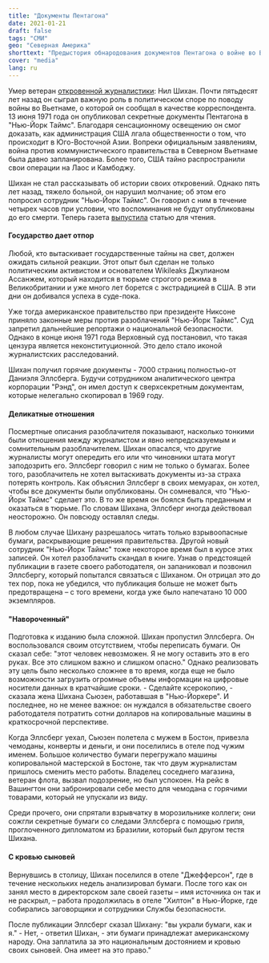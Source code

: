 ```yaml
---
title: "Документы Пентагона"
date: 2021-01-21
draft: false
tags: "СМИ"
geo: "Северная Америка"
shorttext: "Предыстория обнародования документов Пентагона о войне во Вьетнаме напоминает криминальный триллер. Теперь стали известны подробности."
cover: "media"
lang: ru
---
```


Умер ветеран [откровенной журналистики](https://www.nytimes.com/2021/01/07/business/media/neil-sheehan-dead.html "Neil Sheehan Dies at 84; Author and Times Reporter on the Pentagon Papers"): Нил Шихан. Почти пятьдесят лет назад он сыграл важную роль в политическом споре по поводу войны во Вьетнаме, о которой он сообщал в качестве корреспондента. 13 июня 1971 года он опубликовал секретные документы Пентагона в "Нью-Йорк Таймс". Благодаря сенсационному освещению он смог доказать, как администрация США лгала общественности о том, что происходит в Юго-Восточной Азии. Вопреки официальным заявлениям, война против коммунистического правительства в Северном Вьетнаме была давно запланирована. Более того, США тайно распространили свои операции на Лаос и Камбоджу.

Шихан не стал рассказывать об истории своих откровений. Однако пять лет назад, тяжело больной, он нарушил молчание; об этом его попросил сотрудник "Нью-Йорк Таймс". Он говорил с ним в течение четырех часов при условии, что воспоминания не будут опубликованы до его смерти. Теперь газета [выпустила](https://www.nytimes.com/2021/01/07/us/pentagon-papers-neil-sheehan.html "Now It Can Be Told: How Neil Sheehan Got the Pentagon Papers") статью для чтения.

#### Государство дает отпор

Любой, кто вытаскивает государственные тайны на свет, должен ожидать сильной реакции. Этот опыт был сделан не только политическим активистом и основателем Wikileaks Джулианом Ассанжем, который находится в тюрьме строгого режима в Великобритании и уже много лет борется с экстрадицией в США. В эти дни он добивался успеха в суде-пока.

Уже тогда американское правительство при президенте Никсоне приняло законные меры против разоблачений "Нью-Йорк Таймс". Суд запретил дальнейшие репортажи о национальной безопасности. Однако в конце июня 1971 года Верховный суд постановил, что такая цензура является неконституционной. Это дело стало иконой журналистских расследований.

Шихан получил горячие документы - 7000 страниц полностью-от Даниэля Эллсберга. Будучи сотрудником аналитического центра корпорации "Рэнд", он имел доступ к сверхсекретным документам, которые нелегально скопировал в 1969 году.

#### Деликатные отношения

Посмертные описания разоблачителя показывают, насколько тонкими были отношения между журналистом и явно непредсказуемым и сомнительным разоблачителем. Шихан опасался, что другие журналисты могут опередить его или что чиновники штата могут заподозрить его. Эллсберг говорил с ним не только о бумагах. Более того, разоблачитель не хотел вытаскивать документы из-за страха потерять контроль. Как объяснил Эллсберг в своих мемуарах, он хотел, чтобы все документы были опубликованы. Он сомневался, что "Нью-Йорк Таймс" сделает это. В то же время он боялся быть преданным и оказаться в тюрьме. По словам Шихана, Эллсберг иногда действовал неосторожно. Он повсюду оставлял следы.

В любом случае Шихану разрешалось читать только взрывоопасные бумаги, раскрывающие решения правительства. Другой новый сотрудник "Нью-Йорк Таймс" тоже некоторое время был в курсе этих записей. Он хотел разоблачить скандал в книге. Узнав о предстоящей публикации в газете своего работодателя, он запаниковал и позвонил Эллсбергу, который попытался связаться с Шиханом. Он отрицал это до тех пор, пока не убедился, что публикация больше не может быть предотвращена – с того времени, когда уже было напечатано 10 000 экземпляров.

#### "Навороченный"

Подготовка к изданию была сложной. Шихан пропустил Эллсберга. Он воспользовался своим отсутствием, чтобы переписать бумаги. Он сказал себе: "этот человек невозможен. Я не могу оставить это в его руках. Все это слишком важно и слишком опасно." Однако реализовать эту цель было несколько сложнее в то время, когда еще не было возможности загрузить огромные объемы информации на цифровые носители данных в кратчайшие сроки. - Сделайте ксерокопию, - сказала жена Шихана Сьюзен, работавшая в "Нью-Йоркере". И последнее, но не менее важное: он нуждался в обязательстве своего работодателя потратить сотни долларов на копировальные машины в краткосрочной перспективе.

Когда Эллсберг уехал, Сьюзен полетела с мужем в Бостон, привезла чемоданы, конверты и деньги, и они поселились в отеле под чужим именем. Большое количество бумаги перегружало машины копировальной мастерской в Бостоне, так что двум журналистам пришлось сменить место работы. Владелец соседнего магазина, ветеран флота, вызвал подозрение, но был успокоен. На рейс в Вашингтон они забронировали себе место для чемодана с горячими товарами, который не упускали из виду.

Среди прочего, они спрятали взрывчатку в морозильнике коллеги; они сожгли секретные бумаги со следами Эллсберга с помощью гриля, проглоченного дипломатом из Бразилии, который был другом тестя Шихана.

#### С кровью сыновей

Вернувшись в столицу, Шихан поселился в отеле "Джефферсон", где в течение нескольких недель анализировал бумаги. После того как он занял место в директорском зале своей газеты – имя источника он так и не раскрыл, – работа продолжилась в отеле "Хилтон" в Нью-Йорке, где собирались заговорщики и сотрудники Службы безопасности.

После публикации Эллсберг сказал Шихану: "вы украли бумаги, как и я." - Нет, - ответил Шихан, - эти бумаги принадлежат американскому народу. Она заплатила за это национальным достоянием и кровью своих сыновей. Она имеет на это право."
